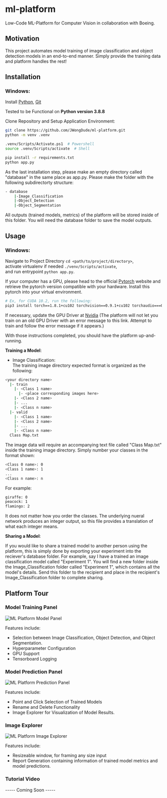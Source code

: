 # ml-platform 
Low-Code ML-Platform for Computer Vision in collaboration with Boeing.  

## Motivation 
This project automates model training of image classification and object detection models in an end-to-end manner. Simply provide the training data and platform handles the rest!

## Installation 
### Windows: 
Install [Python](https://www.python.org/downloads/), [Git](https://git-scm.com/downloads) 

Tested to be Functional on **Python version 3.8.8**

Clone Repository and Setup Application Environment: 
```bash
git clone https://github.com/JWongDude/ml-platform.git
python -m venv .venv

.venv/Scripts/Activate.ps1  # Powershell 
source .venv/Scripts/activate  # Shell

pip install -r requirements.txt
python app.py 
```

As the last installation step, please make an empty directory called "database" in the same place as app.py. Please make the folder with the following subdirectorty structure: 

```bash
- database
    |-Image_Classification
    |-Object_Detection
    |-Object_Segmentation
```
All outputs (trained models, metrics) of the platform will be stored inside of this folder. You will need the database folder to save the model outputs. 

## Usage
### Windows:
Navigate to Project Directory `cd <path/to/project/directory>`, <br>
activate virtualenv if needed `./venv/Scripts/activate`, <br>
and run entrypoint `python app.py`.<br>

If your computer has a GPU, please head to the official [Pytorch](https://pytorch.org/get-started/locally/) website and retrieve the pytorch version compatible with your hardware. Install this pytorch into your virtual environment.

```bash 
# Ex, for CUDA 10.2, run the following: 
pip3 install torch==1.8.1+cu102 torchvision==0.9.1+cu102 torchaudio===0.8.1 -f https://download.pytorch.org/whl/torch_stable.html

```
If necessary, update the GPU Driver at [Nvidia](https://www.nvidia.com/Download/index.aspx)
(The platform will not let you train on an old GPU Driver with an error message to this link.
Attempt to train and follow the error message if it appears.) 

With those instructions completed, you should have the platform up-and-running. 

**Training a Model**: <br>
- Image Classification: <br>
The training image directory expected format is organized as the following:
```bash
<your directory name>
  |- train
    |- <Class 1 name>
      |- <place corresponding images here>
    |- <Class 2 name>
    |- ...
    |- <Class n name>
  |- valid
    |- <Class 1 name>
    |- <Class 2 name>
    |- ...
    |- <Class n name>
  Class Map.txt
```
The image data will require an accompanying text file called "Class Map.txt" inside the training image directory. Simply number your classes in the format shown: <br>
```bash
<Class 0 name>: 0
<Class 1 name>: 1
...
<Class n name>: n
```
For example: 
```bash
giraffe: 0
peacock: 1
flamingo: 2
```
It does not matter how you order the classes. The underlying nueral network produces an integer output, so this file provides a translation of what each integer means. 

**Sharing a Model**: <br>

If you would like to share a trained model to another person using the platform, this is simply done by exporting your experiment into the reciever's database folder. For example, 
say I have a trained an image classification model called "Experiment 1". You will find a new folder inside the Image_Classification folder called "Experiment 1", which contains all the model's details. Send this folder to the recipient and place in the recipient's Image_Classification folder to complete sharing. 

## Platform Tour
### Model Training Panel 
![ML Platform Model Panel](https://user-images.githubusercontent.com/54962990/118059403-511e7d00-b345-11eb-9fe5-468c96373097.PNG)

Features include: 
- Selection between Image Classification, Object Detection, and Object Segmentation. 
- Hyperparameter Configuration
- GPU Support 
- Tensorboard Logging 

### Model Prediction Panel 
![ML Platform Prediction Panel](https://user-images.githubusercontent.com/54962990/118061178-4665e700-b349-11eb-933f-aae6b5f65e58.PNG)

Features include:
- Point and Click Selection of Trained Models
- Rename and Delete Functionality
- Image Explorer for Visualization of Model Results.

### Image Explorer
![ML Platform Image Explorer](https://user-images.githubusercontent.com/54962990/118059503-888d2980-b345-11eb-98ea-5f52827fead5.PNG)

Features include: 
- Resizeable window, for framing any size input
- Report Generation containing information of trained model metrics and model predictions. 

### Tutorial Video
 ----- Coming Soon -----